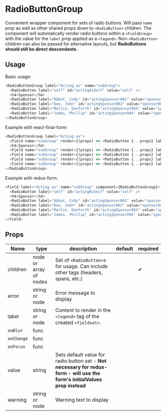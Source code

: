 # RadioButtonGroup

Convenient wrapper component for sets of radio buttons. Will pass `name` prop as well as other shared props down to `<RadioButton>` children.
The component will automatically render radio buttons within a `<FieldGroup>` with the value for the `label` prop applied as a `<legend>`. Non-`<RadioButton>` children can also be passed for alternative layouts, but **RadioButtons should still be direct descendants**.

## Usage

Basic usage:
```js
<RadioButtonGroup label="Acting as" name="subGroup">
  <RadioButton label="self" id="actingAsSelf" value="self" />
  <h4>Sponsor</h4>
  <RadioButton label="Abbot, Cody" id="actingSponsor001" value="sponsor001" inline />
  <RadioButton label="Doe, John" id="actingSponsor002" value="sponsor002" inline />
  <RadioButton label="Martin, Danforth" id="actingSponsor003" value="sponsor003" inline />
  <RadioButton label="James, Phillip" id="actingSponsor004" value="sponsor004" inline />
</RadioButtonGroup>
```

Example with react-final-form:
```js
<RadioButtonGroup label="Acting as">
  <Field name="subGroup" render={(props) => <RadioButton {...props} label="self" id="actingAsSelf" value="self" />} />
  <h4>Sponsor</h4>
  <Field name="subGroup" render={(props) => <RadioButton {...props} label="Abbot, Cody" id="actingSponsor001" value="sponsor001" inline />} />
  <Field name="subGroup" render={(props) => <RadioButton {...props} label="Doe, John" id="actingSponsor002" value="sponsor002" inline />} />
  <Field name="subGroup" render={(props) => <RadioButton {...props} label="Martin, Danforth" id="actingSponsor003" value="sponsor003" inline />} />
  <Field name="subGroup" render={(props) => <RadioButton {...props} label="James, Phillip" id="actingSponsor004" value="sponsor004" inline />} />
</RadioButtonGroup>
```

Example with redux-form:
```js
<Field label="Acting as" name="subGroup" component={RadioButtonGroup}>
  <RadioButton label="self" id="actingAsSelf" value="self" />
  <h4>Sponsor</h4>
  <RadioButton label="Abbot, Cody" id="actingSponsor001" value="sponsor001" inline />
  <RadioButton label="Doe, John" id="actingSponsor002" value="sponsor002" inline />
  <RadioButton label="Martin, Danforth" id="actingSponsor003" value="sponsor003" inline />
  <RadioButton label="James, Phillip" id="actingSponsor004" value="sponsor004" inline />
</Field>
```

## Props
Name | type | description | default | required |
--- | --- | --- | --- | --- |
children | node or array of nodes | Set of `<RadioButton>`s for usage. Can include other tags (headers, spans, etc.) | | &#10004;|
error | string or node | Error message to display | | |
label | string or node | Content to render in the `<legend>` tag of the created `<fieldset>`. | | |
`onBlur` | func |  | |
`onChange` | func | | |
`onFocus` | func | | |
value | string | Sets default value for radio button set - **Not necessary for redux-form - will use the form's initialValues prop instead** | | |
warning | string or node | Warning text to display | | |

